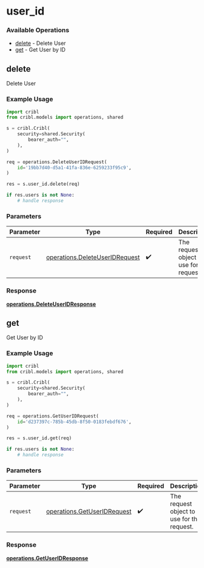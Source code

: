 # user_id

### Available Operations

* [delete](#delete) - Delete User
* [get](#get) - Get User by ID

## delete

Delete User

### Example Usage

```python
import cribl
from cribl.models import operations, shared

s = cribl.Cribl(
    security=shared.Security(
        bearer_auth="",
    ),
)

req = operations.DeleteUserIDRequest(
    id='19bb7d40-d5a1-41fa-836e-6259233f95c9',
)

res = s.user_id.delete(req)

if res.users is not None:
    # handle response
```

### Parameters

| Parameter                                                                        | Type                                                                             | Required                                                                         | Description                                                                      |
| -------------------------------------------------------------------------------- | -------------------------------------------------------------------------------- | -------------------------------------------------------------------------------- | -------------------------------------------------------------------------------- |
| `request`                                                                        | [operations.DeleteUserIDRequest](../../models/operations/deleteuseridrequest.md) | :heavy_check_mark:                                                               | The request object to use for the request.                                       |


### Response

**[operations.DeleteUserIDResponse](../../models/operations/deleteuseridresponse.md)**


## get

Get User by ID

### Example Usage

```python
import cribl
from cribl.models import operations, shared

s = cribl.Cribl(
    security=shared.Security(
        bearer_auth="",
    ),
)

req = operations.GetUserIDRequest(
    id='d237397c-785b-45db-8f50-0183febdf676',
)

res = s.user_id.get(req)

if res.users is not None:
    # handle response
```

### Parameters

| Parameter                                                                  | Type                                                                       | Required                                                                   | Description                                                                |
| -------------------------------------------------------------------------- | -------------------------------------------------------------------------- | -------------------------------------------------------------------------- | -------------------------------------------------------------------------- |
| `request`                                                                  | [operations.GetUserIDRequest](../../models/operations/getuseridrequest.md) | :heavy_check_mark:                                                         | The request object to use for the request.                                 |


### Response

**[operations.GetUserIDResponse](../../models/operations/getuseridresponse.md)**

